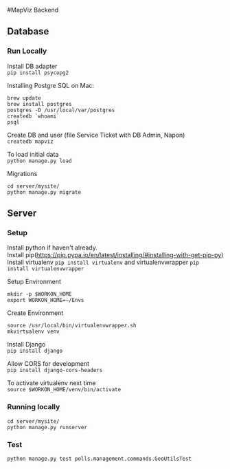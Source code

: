 #MapViz
Backend

## Database
### Run Locally
Install DB adapter  
`pip install psycopg2`

Installing Postgre SQL on Mac:
```
brew update
brew install postgres
postgres -D /usr/local/var/postgres
createdb `whoami`
psql
```

Create DB and user (file Service Ticket with DB Admin, Napon)  
`createdb mapviz`

To load initial data  
`python manage.py load`

Migrations  
```
cd server/mysite/  
python manage.py migrate
```

## Server
### Setup
Install python if haven't already.  
Install pip(https://pip.pypa.io/en/latest/installing/#installing-with-get-pip-py)  
Install virtualenv `pip install virtualenv` and virtualenvwrapper `pip install virtualenvwrapper`

Setup Environment  
```
mkdir -p $WORKON_HOME
export WORKON_HOME=~/Envs
```

Create Environment  
```
source /usr/local/bin/virtualenvwrapper.sh
mkvirtualenv venv
```

Install Django  
`pip install django`

Allow CORS for development  
`pip install django-cors-headers`

To activate virtualenv next time   
`source $WORKON_HOME/venv/bin/activate`

### Running locally  
```
cd server/mysite/
python manage.py runserver
```

### Test
`python manage.py test polls.management.commands.GeoUtilsTest`
